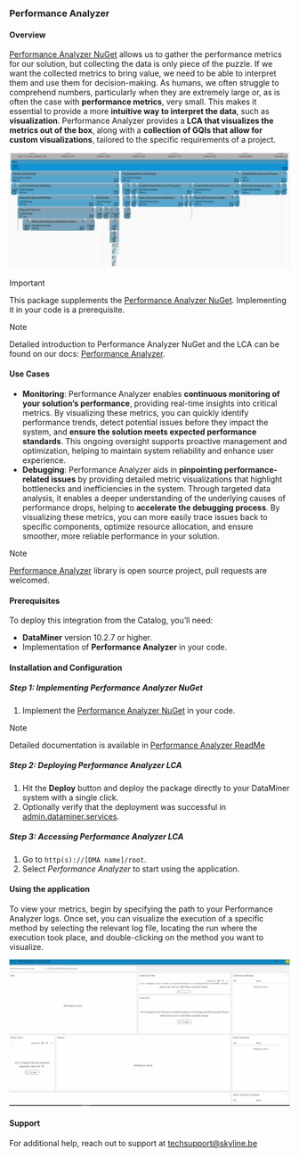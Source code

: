 ### Performance Analyzer

#### Overview

[Performance Analyzer NuGet](https://www.nuget.org/packages/Skyline.DataMiner.Utils.PerformanceAnalyzer) allows us to gather the performance metrics for our solution, but collecting the data is only piece of the puzzle. If we want the collected metrics to bring value, we need to be able to interpret them and use them for decision-making. As humans, we often struggle to comprehend numbers, particularly when they are extremely large or, as is often the case with **performance metrics**, very small. This makes it essential to provide a more **intuitive way to interpret the data**, such as **visualization**. Performance Analyzer provides a **LCA that visualizes the metrics out of the box**, along with a **collection of GQIs that allow for custom visualizations**, tailored to the specific requirements of a project.

![Performance Analyzer LCA](./Images/lca_timeline.png)

> [!IMPORTANT]
> This package supplements the [Performance Analyzer NuGet](https://www.nuget.org/packages/Skyline.DataMiner.Utils.PerformanceAnalyzer). Implementing it in your code is a prerequisite.

> [!NOTE] 
> Detailed introduction to Performance Analyzer NuGet and the LCA can be found on our docs: [Performance Analyzer](https://docs.dataminer.services/user-guide/Standard_Apps/Monitoring_Solutions/Performance_Analyzer/Performance_Analyzer.html).

#### Use Cases

- **Monitoring**: Performance Analyzer enables **continuous monitoring of your solution’s performance**, providing real-time insights into critical metrics. By visualizing these metrics, you can quickly identify performance trends, detect potential issues before they impact the system, and **ensure the solution meets expected performance standards**. This ongoing oversight supports proactive management and optimization, helping to maintain system reliability and enhance user experience.
- **Debugging**: Performance Analyzer aids in **pinpointing performance-related issues** by providing detailed metric visualizations that highlight bottlenecks and inefficiencies in the system. Through targeted data analysis, it enables a deeper understanding of the underlying causes of performance drops, helping to **accelerate the debugging process**. By visualizing these metrics, you can more easily trace issues back to specific components, optimize resource allocation, and ensure smoother, more reliable performance in your solution.

> [!NOTE]
> [Performance Analyzer](https://github.com/SkylineCommunications/Skyline.DataMiner.Utils.PerformanceAnalyzer) library is open source project, pull requests are welcomed.

#### Prerequisites

To deploy this integration from the Catalog, you’ll need:

- **DataMiner** version 10.2.7 or higher.
- Implementation of **Performance Analyzer** in your code.

#### Installation and Configuration

##### Step 1: Implementing Performance Analyzer NuGet

1. Implement the [Performance Analyzer NuGet](https://www.nuget.org/packages/Skyline.DataMiner.Utils.PerformanceAnalyzer) in your code.

> [!NOTE]
> Detailed documentation is available in [Performance Analyzer ReadMe](https://github.com/SkylineCommunications/Skyline.DataMiner.Utils.PerformanceAnalyzer/blob/3.0.X/README.md)

##### Step 2: Deploying Performance Analyzer LCA

1. Hit the **Deploy** button and deploy the package directly to your DataMiner system with a single click.
2. Optionally verify that the deployment was successful in [admin.dataminer.services](https://admin.dataminer.services/).

##### Step 3: Accessing Performance Analyzer LCA

1. Go to `http(s)://[DMA name]/root`.
1. Select *Performance Analyzer* to start using the application.

#### Using the application

To view your metrics, begin by specifying the path to your Performance Analyzer logs. Once set, you can visualize the execution of a specific method by selecting the relevant log file, locating the run where the execution took place, and double-clicking on the method you want to visualize.

![Performance Analyzer LCA Flow](./Images/lca_flow.gif)

#### Support

For additional help, reach out to support at [techsupport@skyline.be](mailto:techsupport@skyline.be)